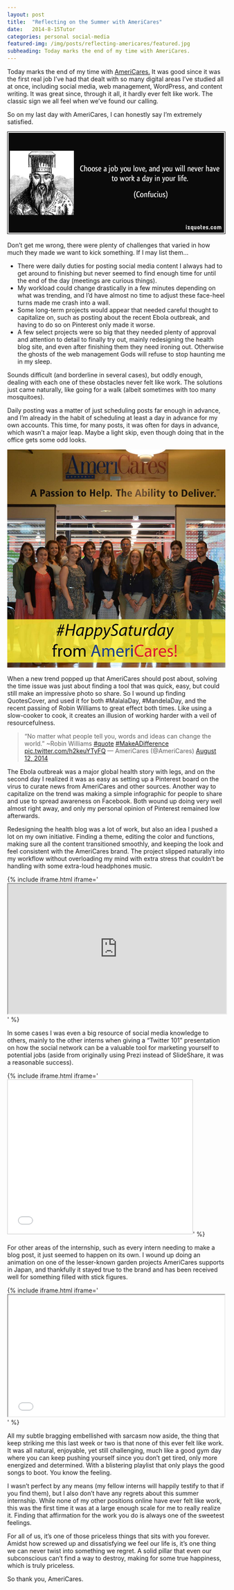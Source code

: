 ```yaml
---
layout: post
title:  "Reflecting on the Summer with AmeriCares"
date:   2014-8-15Tutor
categories: personal social-media
featured-img: /img/posts/reflecting-americares/featured.jpg
subheading: Today marks the end of my time with AmeriCares.
---
```


Today marks the end of my time with [AmeriCares.](http://www.americares.org/) It was good since it was the first real job I’ve had that dealt with so many digital areas I’ve studied all at once, including social media, web management, WordPress, and content writing. It was great since, through it all, it hardly ever felt like work. The classic sign we all feel when we’ve found our calling.

So on my last day with AmeriCares, I can honestly say I’m extremely satisfied. 

![''](/img/posts/reflecting-americares/quote.jpg)

Don’t get me wrong, there were plenty of challenges that varied in how much they made we want to kick something. If I may list them…

* There were daily duties for posting social media content I always had to get around to finishing but never seemed to find enough time for until the end of the day (meetings are curious things).
* My workload could change drastically in a few minutes depending on what was trending, and I’d have almost no time to adjust these face-heel turns made me crash into a wall.
* Some long-term projects would appear that needed careful thought to capitalize on, such as posting about the recent Ebola outbreak, and having to do so on Pinterest only made it worse.
* A few select projects were so big that they needed plenty of approval and attention to detail to finally try out, mainly redesigning the health blog site, and even after finishing them they need ironing out. Otherwise the ghosts of the web management Gods will refuse to stop haunting me in my sleep.

Sounds difficult (and borderline in several cases), but oddly enough, dealing with each one of these obstacles never felt like work. The solutions just came naturally, like going for a walk (albeit sometimes with too many mosquitoes).

Daily posting was a matter of just scheduling posts far enough in advance, and I’m already in the habit of scheduling at least a day in advance for my own accounts. This time, for many posts, it was often for days in advance, which wasn’t a major leap. Maybe a light skip, even though doing that in the office gets some odd looks.

<img class="post-half-image" src="/img/posts/reflecting-americares/saturday.jpg">

When a new trend popped up that AmeriCares should post about, solving the time issue was just about finding a tool that was quick, easy, but could still make an impressive photo so share. So I wound up finding QuotesCover, and used it for both #MalalaDay, #MandelaDay, and the recent passing of Robin Williams to great effect both times. Like using a slow-cooker to cook, it creates an illusion of working harder with a veil of resourcefulness.

<blockquote class="twitter-tweet" lang="en">“No matter what people tell you, words and ideas can change the world.” ~Robin Williams <a href="https://twitter.com/hashtag/quote?src=hash">#quote</a> <a href="https://twitter.com/hashtag/MakeADifference?src=hash">#MakeADifference</a> <a href="http://t.co/h2keuYTyFQ">pic.twitter.com/h2keuYTyFQ</a> — AmeriCares (@AmeriCares) <a href="https://twitter.com/AmeriCares/statuses/498991255649783809">August 12, 2014</a></blockquote>
<script src="//platform.twitter.com/widgets.js" async="" charset="utf-8"></script>

The Ebola outbreak was a major global health story with legs, and on the second day I realized it was as easy as setting up a Pinterest board on the virus to curate news from AmeriCares and other sources. Another way to capitalize on the trend was making a simple infographic for people to share and use to spread awareness on Facebook. Both wound up doing very well almost right away, and only my personal opinion of Pinterest remained low afterwards.

Redesigning the health blog was a lot of work, but also an idea I pushed a lot on my own initiative. Finding a theme, editing the color and functions, making sure all the content transitioned smoothly, and keeping the look and feel consistent with the AmeriCares brand. The project slipped naturally into my workflow without overloading my mind with extra stress that couldn’t be handling with some extra-loud headphones music.

{% include iframe.html iframe='<iframe src="http://healthblog.americares.org/" width="100%" height="300"></iframe>' %}

In some cases I was even a big resource of social media knowledge to others, mainly to the other interns when giving a “Twitter 101” presentation on how the social network can be a valuable tool for marketing yourself to potential jobs (aside from originally using Prezi instead of SlideShare, it was a reasonable success).

{% include iframe.html iframe='<iframe style="border: 1px solid #CCC; border-width: 1px; margin-bottom: 5px; max-width: 100%;" src="//www.slideshare.net/slideshow/embed_code/37925441" width="427" height="356" frameborder="0" marginwidth="0" marginheight="0" scrolling="no" allowfullscreen="allowfullscreen"> </iframe>' %}

For other areas of the internship, such as every intern needing to make a blog post, it just seemed to happen on its own. I wound up doing an animation on one of the lesser-known garden projects AmeriCares supports in Japan, and thankfully it stayed true to the brand and has been received well for something filled with stick figures.

{% include iframe.html iframe='<iframe src="//player.vimeo.com/video/102849451" width="500" height="281" allowfullscreen="allowfullscreen"></iframe>' %}

All my subtle bragging embellished with sarcasm now aside, the thing that keep striking me this last week or two is that none of this ever felt like work. It was all natural, enjoyable, yet still challenging, much like a good gym day where you can keep pushing yourself since you don’t get tired, only more energized and determined. With a blistering playlist that only plays the good songs to boot. You know the feeling.

I wasn’t perfect by any means (my fellow interns will happily testify to that if you find them), but I also don’t have any regrets about this summer internship. While none of my other positions online have ever felt like work, this was the first time it was at a large enough scale for me to really realize it. Finding that affirmation for the work you do is always one of the sweetest feelings. 

For all of us, it’s one of those priceless things that sits with you forever. Amidst how screwed up and dissatisfying we feel our life is, it’s one thing we can never twist into something we regret. A solid pillar that even our subconscious can’t find a way to destroy, making for some true happiness, which is truly priceless.

So thank you, AmeriCares.
